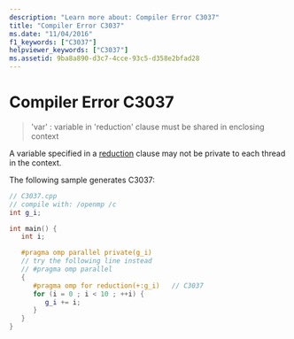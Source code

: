 ```yaml
---
description: "Learn more about: Compiler Error C3037"
title: "Compiler Error C3037"
ms.date: "11/04/2016"
f1_keywords: ["C3037"]
helpviewer_keywords: ["C3037"]
ms.assetid: 9ba8a890-d3c7-4cce-93c5-d358e2bfad28
---
```

# Compiler Error C3037

> 'var' : variable in 'reduction' clause must be shared in enclosing context

A variable specified in a [reduction](../../parallel/openmp/reference/openmp-clauses.md#reduction) clause may not be private to each thread in the context.

The following sample generates C3037:

```cpp
// C3037.cpp
// compile with: /openmp /c
int g_i;

int main() {
   int i;

   #pragma omp parallel private(g_i)
   // try the following line instead
   // #pragma omp parallel
   {
      #pragma omp for reduction(+:g_i)   // C3037
      for (i = 0 ; i < 10 ; ++i) {
         g_i += i;
      }
   }
}
```
